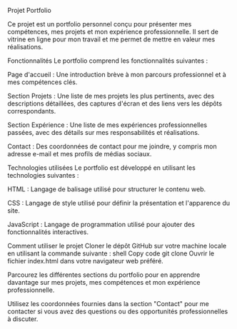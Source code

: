 Projet Portfolio

Ce projet est un portfolio personnel conçu pour présenter mes compétences, mes projets et mon expérience professionnelle. Il sert de vitrine en ligne pour mon travail et me permet de mettre en valeur mes réalisations.

Fonctionnalités
Le portfolio comprend les fonctionnalités suivantes :

Page d'accueil : Une introduction brève à mon parcours professionnel et à mes compétences clés.

Section Projets : Une liste de mes projets les plus pertinents, avec des descriptions détaillées, des captures d'écran et des liens vers les dépôts correspondants.

Section Expérience : Une liste de mes expériences professionnelles passées, avec des détails sur mes responsabilités et réalisations.

Contact : Des coordonnées de contact pour me joindre, y compris mon adresse e-mail et mes profils de médias sociaux.

Technologies utilisées
Le portfolio est développé en utilisant les technologies suivantes :

HTML : Langage de balisage utilisé pour structurer le contenu web.

CSS : Langage de style utilisé pour définir la présentation et l'apparence du site.

JavaScript : Langage de programmation utilisé pour ajouter des fonctionnalités interactives.

Comment utiliser le projet
Cloner le dépôt GitHub sur votre machine locale en utilisant la commande suivante :
shell
Copy code
git clone 
Ouvrir le fichier index.html dans votre navigateur web préféré.

Parcourez les différentes sections du portfolio pour en apprendre davantage sur mes projets, mes compétences et mon expérience professionnelle.

Utilisez les coordonnées fournies dans la section "Contact" pour me contacter si vous avez des questions ou des opportunités professionnelles à discuter.